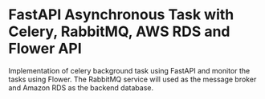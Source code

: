 # FastAPI Asynchronous Task with Celery, RabbitMQ, AWS RDS and Flower API
Implementation of celery background task using FastAPI and monitor the tasks using Flower. The RabbitMQ service will used as the message broker and Amazon RDS as the backend database.

